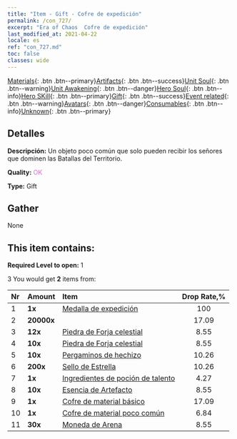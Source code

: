 ```yaml
---
title: "Item - Gift - Cofre de expedición"
permalink: /con_727/
excerpt: "Era of Chaos  Cofre de expedición"
last_modified_at: 2021-04-22
locale: es
ref: "con_727.md"
toc: false
classes: wide
---
```

 [Materials](/ItemsES/){: .btn .btn--primary}[Artifacts](/ItemsES/Artifacts/){: .btn .btn--success}[Unit Soul](/ItemsES/UnitSoul/){: .btn .btn--warning}[Unit Awakening](/ItemsES/UnitAwakening/){: .btn .btn--danger}[Hero Soul](/ItemsES/HeroSoul/){: .btn .btn--info}[Hero SKill](/ItemsES/HeroSkill/){: .btn .btn--primary}[Gift](/ItemsES/Gift/){: .btn .btn--success}[Event related](/ItemsES/Events/){: .btn .btn--warning}[Avatars](/ItemsES/Avatars/){: .btn .btn--danger}[Consumables](/ItemsES/Consumables/){: .btn .btn--info}[Unknown](/ItemsES/Unknown/){: .btn .btn--primary}

## Detalles
 **Descripción:** Un objeto poco común que solo pueden recibir los señores que dominen las Batallas del Territorio.

 **Quality:** <span style="color: #DA70D6">OK</span>

 **Type:** Gift

## Gather

  None

## This item contains:

 **Required Level to open:** 1

 3 You would get **2** items  from:

  | Nr | Amount |     Item    | Drop Rate,% |
  |:---|:-------|:------------|:---------:|
  | 1 |  **1x** | [Medalla de expedición](/es/Items/con_875/) | 100 | 
  | 2 |  **20000x** | <i class="fas fa-coins"/> | 17.09 | 
  | 3 |  **12x** | [Piedra de Forja celestial](/es/Items/art_188/) | 8.55 | 
  | 4 |  **10x** | [Piedra de Forja celestial](/es/Items/art_188/) | 8.55 | 
  | 5 |  **10x** | [Pergaminos de hechizo](/es/Items/con_694/) | 10.26 | 
  | 6 |  **200x** | [Sello de Estrella](/es/Items/con_876/) | 10.26 | 
  | 7 |  **1x** | [Ingredientes de poción de talento](/es/Items/con_1120/) | 4.27 | 
  | 8 |  **10x** | [Esencia de Artefacto](/es/Items/con_905/) | 8.55 | 
  | 9 |  **1x** | [Cofre de material básico](/es/Items/con_756/) | 17.09 | 
  | 10 |  **1x** | [Cofre de material poco común](/es/Items/con_757/) | 6.84 | 
  | 11 |  **30x** | [Moneda de Arena](/es/Items/con_903/) | 8.55 | 
